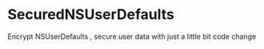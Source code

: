 SecuredNSUserDefaults
=====================

Encrypt NSUserDefaults , secure user data with just a little bit code change
